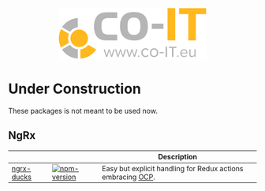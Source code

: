 <p align="center">
  <a href="https://co-IT.eu" target="blank"><img src="./assets/logo.png" alt="www.co-IT.eu" width="300"></a>
</p>

# Under Construction

These packages is not meant to be used now.

## NgRx

|              |                 | Description                                                   |
| ------------ | --------------- | ------------------------------------------------------------- |
| [ngrx-ducks] | [![npm-version][1]][2] | Easy but explicit handling for Redux actions embracing [OCP]. |

[1]: https://badge.fury.io/js/%40co-it%2Fngrx-ducks.svg
[2]: https://www.npmjs.com/package/@co-it/ngrx-ducks
[ngrx-ducks]: ./ngrx/ducks/
[ngrx-immer]: ./roadmap/ngrx-immer.md
[ocp]: https://en.wikipedia.org/wiki/Open%E2%80%93closed_principle
[ngrx/entity]: https://github.com/ngrx/platform/blob/master/docs/entity/README.md
[immer]: https://github.com/mweststrate/immer
